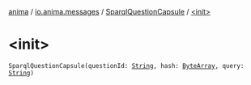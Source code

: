 [anima](../../index.md) / [io.anima.messages](../index.md) / [SparqlQuestionCapsule](index.md) / [&lt;init&gt;](./-init-.md)

# &lt;init&gt;

`SparqlQuestionCapsule(questionId: `[`String`](https://kotlinlang.org/api/latest/jvm/stdlib/kotlin/-string/index.html)`, hash: `[`ByteArray`](https://kotlinlang.org/api/latest/jvm/stdlib/kotlin/-byte-array/index.html)`, query: `[`String`](https://kotlinlang.org/api/latest/jvm/stdlib/kotlin/-string/index.html)`)`